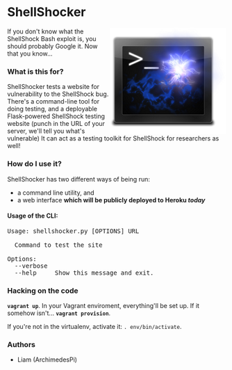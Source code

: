 ShellShocker
============

<img src="https://github.com/ArchimedesPi/shellshocker/raw/master/shellshock-logo.png" alt="ShellShocker" align="right" />

If you don't know what the ShellShock Bash exploit is, you should probably Google it.
Now that you know...

### What is this for?
ShellShocker tests a website for vulnerability to the ShellShock bug.
There's a command-line tool for doing testing, and a deployable Flask-powered
ShellShock testing website (punch in the URL of your server, we'll tell you
what's vulnerable)
It can act as a testing toolkit for ShellShock for researchers as well!

### How do I use it?
ShellShocker has two different ways of being run:
* a command line utility, and
* a web interface **which will be publicly deployed to Heroku *today***

#### Usage of the CLI:
<pre>
Usage: shellshocker.py [OPTIONS] URL

  Command to test the site

Options:
  --verbose
  --help     Show this message and exit.
</pre>

### Hacking on the code
**`vagrant up`**.
In your Vagrant enviroment, everything'll be set up. If it somehow isn't...
**`vagrant provision`**.

If you're not in the virtualenv, activate it: `. env/bin/activate`.

### Authors
* Liam (ArchimedesPi)
